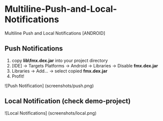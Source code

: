 # Multiline-Push-and-Local-Notifications
Multiline Push and Local Notifications [ANDROID]

## Push Notifications
1. copy **lib\fmx.dex.jar** into your project directory
2. [IDE] -> Targets Platforms -> Android -> Libraries -> Disable **fmx.dex.jar**
3. Libraries -> Add... -> select copied **fmx.dex.jar**
4. Profit!

![Push Notification] (screenshots/push.png)

## Local Notification (check demo-project)
![Local Notifications] (screenshots/local.png)

